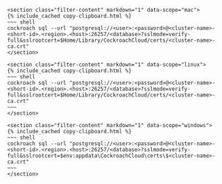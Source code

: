     <section class="filter-content" markdown="1" data-scope="mac">
    {% include_cached copy-clipboard.html %}
    ~~~ shell
    cockroach sql --url "postgresql://<user>:<password>@<cluster-name>-<short-id>.<region>.<host>:26257/<database>?sslmode=verify-full&sslrootcert=$Home/Library/CockroachCloud/certs/<cluster-name>-ca.crt"
    </section>

    <section class="filter-content" markdown="1" data-scope="linux">
    {% include_cached copy-clipboard.html %}
    ~~~ shell
    cockroach sql --url "postgresql://<user>:<password>@<cluster-name>-<short-id>.<region>.<host>:26257/<database>?sslmode=verify-full&sslrootcert=$Home/Library/CockroachCloud/certs/<cluster-name>-ca.crt"
    ~~~
    </section>

    <section class="filter-content" markdown="1" data-scope="windows">
    {% include_cached copy-clipboard.html %}
    ~~~ shell
    cockroach sql --url "postgresql://<user>:<password>@<cluster-name>-<short-id>.<region>.<host>:26257/<database>?sslmode=verify-full&sslrootcert=$env:appdata\CockroachCloud\certs\$<cluster-name>-ca.crt"
    ~~~
    </section>